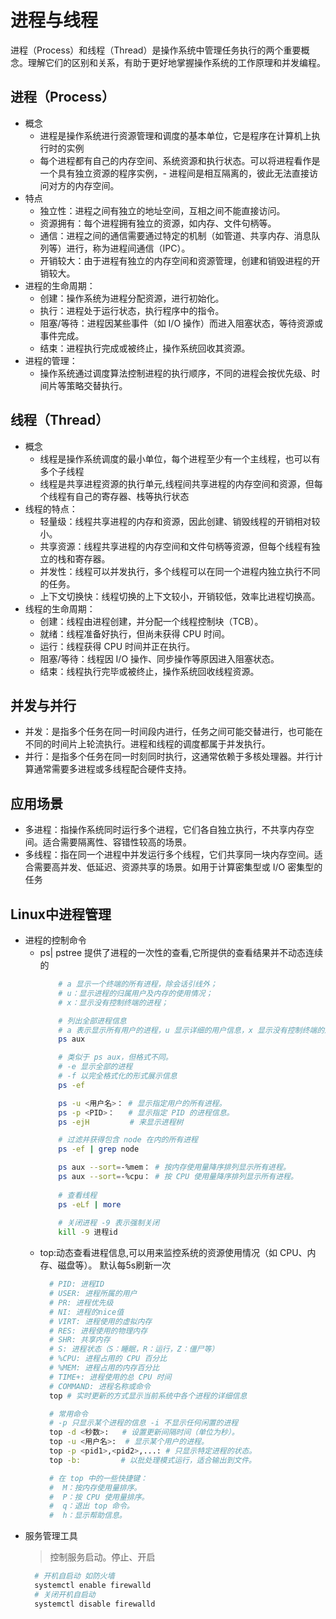 # 进程与线程
进程（Process）和线程（Thread）是操作系统中管理任务执行的两个重要概念。理解它们的区别和关系，有助于更好地掌握操作系统的工作原理和并发编程。

## 进程（Process）
* 概念
  - 进程是操作系统进行资源管理和调度的基本单位，它是程序在计算机上执行时的实例
  - 每个进程都有自己的内存空间、系统资源和执行状态。可以将进程看作是一个具有独立资源的程序实例，- 进程间是相互隔离的，彼此无法直接访问对方的内存空间。
* 特点
  - 独立性：进程之间有独立的地址空间，互相之间不能直接访问。
  - 资源拥有：每个进程拥有独立的资源，如内存、文件句柄等。
  - 通信：进程之间的通信需要通过特定的机制（如管道、共享内存、消息队列等）进行，称为进程间通信（IPC）。
  - 开销较大：由于进程有独立的内存空间和资源管理，创建和销毁进程的开销较大。
* 进程的生命周期：
  - 创建：操作系统为进程分配资源，进行初始化。
  - 执行：进程处于运行状态，执行程序中的指令。
  - 阻塞/等待：进程因某些事件（如 I/O 操作）而进入阻塞状态，等待资源或事件完成。
  - 结束：进程执行完成或被终止，操作系统回收其资源。
* 进程的管理：
  - 操作系统通过调度算法控制进程的执行顺序，不同的进程会按优先级、时间片等策略交替执行。

## 线程（Thread）
* 概念
  - 线程是操作系统调度的最小单位，每个进程至少有一个主线程，也可以有多个子线程
  - 线程是共享进程资源的执行单元,线程间共享进程的内存空间和资源，但每个线程有自己的寄存器、栈等执行状态
* 线程的特点：
  - 轻量级：线程共享进程的内存和资源，因此创建、销毁线程的开销相对较小。
  - 共享资源：线程共享进程的内存空间和文件句柄等资源，但每个线程有独立的栈和寄存器。
  - 并发性：线程可以并发执行，多个线程可以在同一个进程内独立执行不同的任务。
  - 上下文切换快：线程切换的上下文较小，开销较低，效率比进程切换高。
* 线程的生命周期：
  - 创建：线程由进程创建，并分配一个线程控制块（TCB）。
  - 就绪：线程准备好执行，但尚未获得 CPU 时间。
  - 运行：线程获得 CPU 时间并正在执行。
  - 阻塞/等待：线程因 I/O 操作、同步操作等原因进入阻塞状态。
  - 结束：线程执行完毕或被终止，操作系统回收线程资源。

## 并发与并行
* 并发：是指多个任务在同一时间段内进行，任务之间可能交替进行，也可能在不同的时间片上轮流执行。进程和线程的调度都属于并发执行。
* 并行：是指多个任务在同一时刻同时执行，这通常依赖于多核处理器。并行计算通常需要多进程或多线程配合硬件支持。

## 应用场景
* 多进程：指操作系统同时运行多个进程，它们各自独立执行，不共享内存空间。适合需要隔离性、容错性较高的场景。
* 多线程：指在同一个进程中并发运行多个线程，它们共享同一块内存空间。适合需要高并发、低延迟、资源共享的场景。如用于计算密集型或 I/O 密集型的任务


## Linux中进程管理
* 进程的控制命令
  - ps| pstree 提供了进程的一次性的查看,它所提供的查看结果并不动态连续的
    ```bash
        # a 显示一个终端的所有进程，除会话引线外；
        # u：显示进程的归属用户及内存的使用情况；
        # x：显示没有控制终端的进程；

        # 列出全部进程信息
        # a 表示显示所有用户的进程，u 显示详细的用户信息，x 显示没有控制终端的进程。
        ps aux

        # 类似于 ps aux，但格式不同。
        # -e 显示全部的进程
        # -f 以完全格式化的形式展示信息
        ps -ef

        ps -u <用户名>： # 显示指定用户的所有进程。
        ps -p <PID>：   # 显示指定 PID 的进程信息。
        ps -ejH         # 来显示进程树

        # 过滤并获得包含 node 在内的所有进程
        ps -ef | grep node 

        ps aux --sort=-%mem： # 按内存使用量降序排列显示所有进程。
        ps aux --sort=-%cpu： # 按 CPU 使用量降序排列显示所有进程。
        
        # 查看线程
        ps -eLf | more
        
        # 关闭进程 -9 表示强制关闭
        kill -9 进程id  
    ```
  - top:动态查看进程信息,可以用来监控系统的资源使用情况（如 CPU、内存、磁盘等）。 默认每5s刷新一次
    ```bash
      # PID: 进程ID
      # USER: 进程所属的用户
      # PR: 进程优先级
      # NI: 进程的nice值
      # VIRT: 进程使用的虚拟内存
      # RES: 进程使用的物理内存
      # SHR: 共享内存
      # S: 进程状态（S：睡眠，R：运行，Z：僵尸等）
      # %CPU: 进程占用的 CPU 百分比
      # %MEM: 进程占用的内存百分比
      # TIME+: 进程使用的总 CPU 时间
      # COMMAND: 进程名称或命令
      top # 实时更新的方式显示当前系统中各个进程的详细信息

      # 常用命令
      # -p 只显示某个进程的信息 -i 不显示任何闲置的进程
      top -d <秒数>:   # 设置更新间隔时间（单位为秒）。
      top -u <用户名>:  # 显示某个用户的进程。
      top -p <pid1>,<pid2>,...: # 只显示特定进程的状态。
      top -b:         # 以批处理模式运行，适合输出到文件。

      # 在 top 中的一些快捷键：
      #  M：按内存使用量排序。
      #  P：按 CPU 使用量排序。
      #  q：退出 top 命令。
      #  h：显示帮助信息。
    ```
* 服务管理工具
  > 控制服务启动。停止、开启
  ```bash
    # 开机自启动 如防火墙
    systemctl enable firewalld 
    # 关闭开机自启动
    systemctl disable firewalld 
  ```  
